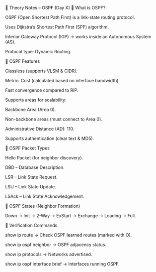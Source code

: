 📘 Theory Notes – OSPF (Day X)
🔹 What is OSPF?

OSPF (Open Shortest Path First) is a link-state routing protocol.

Uses Dijkstra’s Shortest Path First (SPF) algorithm.

Interior Gateway Protocol (IGP) → works inside an Autonomous System (AS).

Protocol type: Dynamic Routing.

🔹 OSPF Features

Classless (supports VLSM & CIDR).

Metric: Cost (calculated based on interface bandwidth).

Fast convergence compared to RIP.

Supports areas for scalability:

Backbone Area (Area 0).

Non-backbone areas (must connect to Area 0).

Administrative Distance (AD): 110.

Supports authentication (clear text & MD5).

🔹 OSPF Packet Types

Hello Packet (for neighbor discovery).

DBD – Database Description.

LSR – Link State Request.

LSU – Link State Update.

LSAck – Link State Acknowledgement.

🔹 OSPF States (Neighbor Formation)

Down → Init → 2-Way → ExStart → Exchange → Loading → Full.

🔹 Verification Commands

show ip route → Check OSPF learned routes (marked with O).

show ip ospf neighbor → OSPF adjacency status.

show ip protocols → Networks advertised.

show ip ospf interface brief → Interfaces running OSPF.
